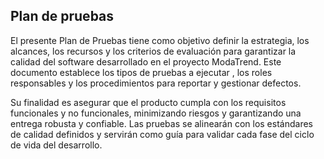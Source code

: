 ##  Plan de pruebas

El presente Plan de Pruebas tiene como objetivo definir la estrategia, los alcances, los recursos y los criterios de evaluación para garantizar la calidad del software desarrollado en el proyecto ModaTrend. Este documento establece los tipos de pruebas a ejecutar , los roles responsables y los procedimientos para reportar y gestionar defectos. 

Su finalidad es asegurar que el producto cumpla con los requisitos funcionales y no funcionales, minimizando riesgos y garantizando una entrega robusta y confiable. Las pruebas se alinearán con los estándares de calidad definidos y servirán como guía para validar cada fase del ciclo de vida del desarrollo.

